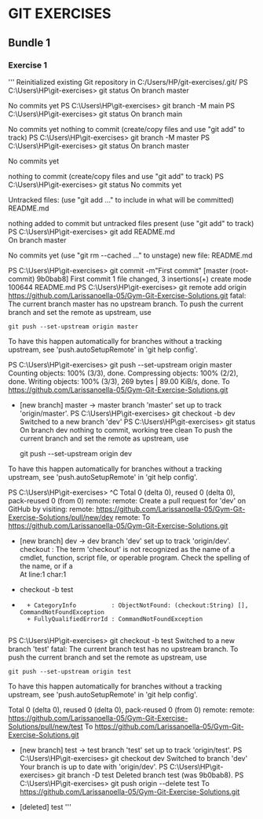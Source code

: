 # GIT EXERCISES

## Bundle 1

### Exercise 1

''' Reinitialized existing Git repository in C:/Users/HP/git-exercises/.git/
PS C:\Users\HP\git-exercises> git status
On branch master

No commits yet
PS C:\Users\HP\git-exercises> git branch -M main
PS C:\Users\HP\git-exercises> git status
On branch main

No commits yet
nothing to commit (create/copy files and use "git add" to track)
PS C:\Users\HP\git-exercises> git branch -M master
PS C:\Users\HP\git-exercises> git status
On branch master

No commits yet

nothing to commit (create/copy files and use "git add" to track)
PS C:\Users\HP\git-exercises> git status
No commits yet

Untracked files:
  (use "git add <file>..." to include in what will be committed)
        README.md

nothing added to commit but untracked files present (use "git add" to track)
PS C:\Users\HP\git-exercises> git add README.md   
On branch master

No commits yet
  (use "git rm --cached <file>..." to unstage)
        new file:   README.md

PS C:\Users\HP\git-exercises> git commit -m"First commit" 
[master (root-commit) 9b0bab8] First commit
 1 file changed, 3 insertions(+)
 create mode 100644 README.md
PS C:\Users\HP\git-exercises> git remote add origin https://github.com/Larissanoella-05/Gym-Git-Exercise-Solutions.git
fatal: The current branch master has no upstream branch.
To push the current branch and set the remote as upstream, use

    git push --set-upstream origin master

To have this happen automatically for branches without a tracking
upstream, see 'push.autoSetupRemote' in 'git help config'.

PS C:\Users\HP\git-exercises>  git push --set-upstream origin master
Counting objects: 100% (3/3), done.
Compressing objects: 100% (2/2), done.
Writing objects: 100% (3/3), 269 bytes | 89.00 KiB/s, done.
To https://github.com/Larissanoella-05/Gym-Git-Exercise-Solutions.git
 * [new branch]      master -> master
branch 'master' set up to track 'origin/master'.
PS C:\Users\HP\git-exercises> git checkout -b dev 
Switched to a new branch 'dev'
PS C:\Users\HP\git-exercises> git status
On branch dev
nothing to commit, working tree clean
To push the current branch and set the remote as upstream, use

    git push --set-upstream origin dev

To have this happen automatically for branches without a tracking
upstream, see 'push.autoSetupRemote' in 'git help config'.

PS C:\Users\HP\git-exercises> ^C
Total 0 (delta 0), reused 0 (delta 0), pack-reused 0 (from 0)
remote:
remote: Create a pull request for 'dev' on GitHub by visiting:
remote:      https://github.com/Larissanoella-05/Gym-Git-Exercise-Solutions/pull/new/dev
remote:
To https://github.com/Larissanoella-05/Gym-Git-Exercise-Solutions.git
 * [new branch]      dev -> dev
branch 'dev' set up to track 'origin/dev'.
checkout : The term 'checkout' is not recognized as the name of a cmdlet, function, script file, or operable program. Check the spelling of the name, or if a  
At line:1 char:1
+ checkout -b test
+ ~~~~~~~~
    + CategoryInfo          : ObjectNotFound: (checkout:String) [], CommandNotFoundException
    + FullyQualifiedErrorId : CommandNotFoundException
 
PS C:\Users\HP\git-exercises> git checkout -b test
Switched to a new branch 'test'
fatal: The current branch test has no upstream branch.
To push the current branch and set the remote as upstream, use

    git push --set-upstream origin test

To have this happen automatically for branches without a tracking
upstream, see 'push.autoSetupRemote' in 'git help config'.

Total 0 (delta 0), reused 0 (delta 0), pack-reused 0 (from 0)
remote:
remote:      https://github.com/Larissanoella-05/Gym-Git-Exercise-Solutions/pull/new/test
To https://github.com/Larissanoella-05/Gym-Git-Exercise-Solutions.git
 * [new branch]      test -> test
branch 'test' set up to track 'origin/test'.
PS C:\Users\HP\git-exercises> git checkout dev
Switched to branch 'dev'
Your branch is up to date with 'origin/dev'.
PS C:\Users\HP\git-exercises> git branch -D test
Deleted branch test (was 9b0bab8).
PS C:\Users\HP\git-exercises> git push origin  --delete test
To https://github.com/Larissanoella-05/Gym-Git-Exercise-Solutions.git
 - [deleted]         test
 '''
